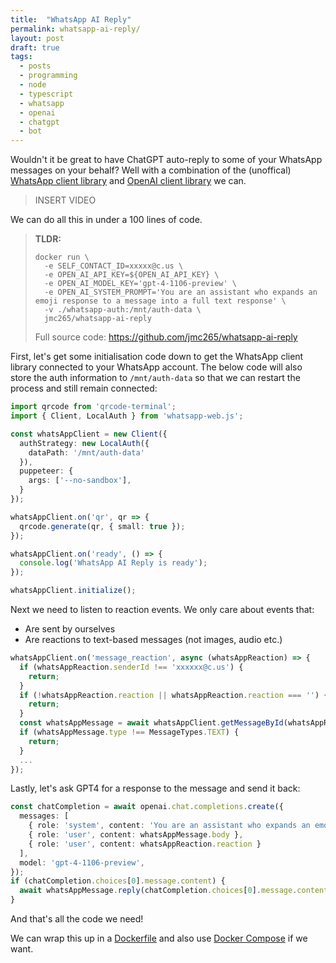 ```yaml
---
title:  "WhatsApp AI Reply" 
permalink: whatsapp-ai-reply/
layout: post
draft: true 
tags: 
  - posts
  - programming
  - node
  - typescript
  - whatsapp
  - openai
  - chatgpt
  - bot
---
```


Wouldn't it be great to have ChatGPT auto-reply to some of your WhatsApp messages on your behalf? Well with a combination of the (unoffical) [WhatsApp client library](https://wwebjs.dev/) and [OpenAI client library](https://github.com/openai/openai-node) we can.

> INSERT VIDEO

We can do all this in under a 100 lines of code.

> **TLDR:** 
> ```shell
> docker run \
>   -e SELF_CONTACT_ID=xxxxx@c.us \
>   -e OPEN_AI_API_KEY=${OPEN_AI_API_KEY} \
>   -e OPEN_AI_MODEL_KEY='gpt-4-1106-preview' \
>   -e OPEN_AI_SYSTEM_PROMPT='You are an assistant who expands an emoji response to a message into a full text response' \
>   -v ./whatsapp-auth:/mnt/auth-data \
>   jmc265/whatsapp-ai-reply
> ```
> 
> Full source code: https://github.com/jmc265/whatsapp-ai-reply

First, let's get some initialisation code down to get the WhatsApp client library connected to your WhatsApp account. The below code will also store the auth information to `/mnt/auth-data` so that we can restart the process and still remain connected:

```typescript
import qrcode from 'qrcode-terminal';
import { Client, LocalAuth } from 'whatsapp-web.js';

const whatsAppClient = new Client({
  authStrategy: new LocalAuth({
    dataPath: '/mnt/auth-data'
  }),
  puppeteer: {
    args: ['--no-sandbox'],
  }
});

whatsAppClient.on('qr', qr => {
  qrcode.generate(qr, { small: true });
});

whatsAppClient.on('ready', () => {
  console.log('WhatsApp AI Reply is ready');
});

whatsAppClient.initialize();
```

Next we need to listen to reaction events. We only care about events that:
- Are sent by ourselves
- Are reactions to text-based messages (not images, audio etc.)

```typescript
whatsAppClient.on('message_reaction', async (whatsAppReaction) => {
  if (whatsAppReaction.senderId !== 'xxxxxx@c.us') {
    return;
  }
  if (!whatsAppReaction.reaction || whatsAppReaction.reaction === '') {
    return;
  }
  const whatsAppMessage = await whatsAppClient.getMessageById(whatsAppReaction.msgId._serialized);
  if (whatsAppMessage.type !== MessageTypes.TEXT) {
    return;
  }
  ...
});
```

Lastly, let's ask GPT4 for a response to the message and send it back:

```typescript
const chatCompletion = await openai.chat.completions.create({
  messages: [
    { role: 'system', content: 'You are an assistant who expands an emoji response to a message into a full text response' },
    { role: 'user', content: whatsAppMessage.body },
    { role: 'user', content: whatsAppReaction.reaction }
  ],
  model: 'gpt-4-1106-preview',
});
if (chatCompletion.choices[0].message.content) {
  await whatsAppMessage.reply(chatCompletion.choices[0].message.content);
}
```

And that's all the code we need!

We can wrap this up in a [Dockerfile](https://github.com/jmc265/whatsapp-ai-reply/blob/main/Dockerfile) and also use [Docker Compose](https://github.com/jmc265/whatsapp-ai-reply/blob/main/compose.yml) if we want.